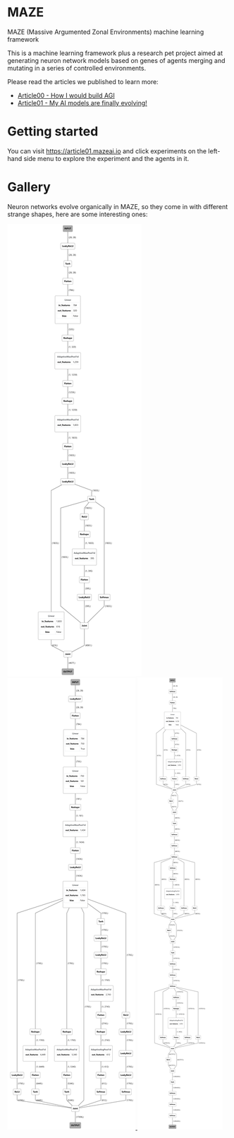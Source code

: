 # MAZE
MAZE (Massive Argumented Zonal Environments) machine learning framework

This is a machine learning framework plus a research pet project aimed at generating neuron network models based on genes of agents merging and mutating in a series of controlled environments.

Please read the articles we published to learn more:

- [Article00 - How I would build AGI](https://fangpenlin.com/posts/2025/02/06/maze-how-i-would-build-agi/)
- [Article01 - My AI models are finally evolving!](http://fangpenlin.com/posts/2025/02/18/maze-my-ai-models-are-finally-evolving/)

# Getting started

You can visit https://article01.mazeai.io and click experiments on the left-hand side menu to explore the experiment and the agents in it.

# Gallery

Neuron networks evolve organically in MAZE, so they come in with different strange shapes, here are some interesting ones:

<div class="gallery">
    <a href="maze/web/static/images/gallery/1991f96a-2c17-4726-9bad-6f9395bff161-torch-model.png" target="_blank">
      <img src="maze/web/static/images/gallery/1991f96a-2c17-4726-9bad-6f9395bff161-torch-model.png">
    </a>
    <a href="maze/web/static/images/gallery/64047649-90e9-4507-b990-865bdc8ac3b4-torch-model.png" target="_blank">
      <img src="maze/web/static/images/gallery/64047649-90e9-4507-b990-865bdc8ac3b4-torch-model.png">
    </a>
    <a href="maze/web/static/images/gallery/a6a2f7e6-f813-4166-ae63-8cd0a5fd676e-torch-model.png" target="_blank">
      <img src="maze/web/static/images/gallery/a6a2f7e6-f813-4166-ae63-8cd0a5fd676e-torch-model.png">
    </a>
</div>

